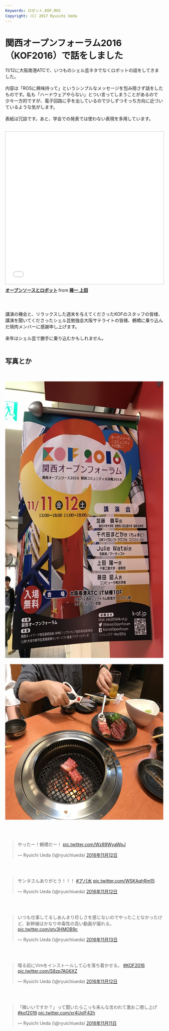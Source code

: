 ```yaml
---
Keywords: ロボット,KOF,ROS
Copyright: (C) 2017 Ryuichi Ueda
---
```


# 関西オープンフォーラム2016（KOF2016）で話をしました
11/12に大阪南港ATCで、いつものシェル芸ネタでなくロボットの話をしてきました。<br />
<br />
内容は「ROSに興味持って」というシンプルなメッセージを包み隠さず話をしたものです。私も「ハードウェアやらない」とつい言ってしまうことがあるので少々一方的ですが、電子回路に手を出しているので少しずつそっち方向に近づいているような気がします。<br />
<br />
表紙は冗談です。あと、学会での発表では使わない表現を多用しています。<br />
<br />
<iframe src="//www.slideshare.net/slideshow/embed_code/key/9NzhuEx6N6roVb" width="595" height="485" frameborder="0" marginwidth="0" marginheight="0" scrolling="no" style="border:1px solid #CCC; border-width:1px; margin-bottom:5px; max-width: 100%;" allowfullscreen> </iframe> <div style="margin-bottom:5px"> <strong> <a href="//www.slideshare.net/ryuichiueda/ss-68758265" title="オープンソースとロボット" target="_blank">オープンソースとロボット</a> </strong> from <strong><a target="_blank" href="//www.slideshare.net/ryuichiueda">隆一 上田</a></strong> </div><br />
<br />
<br />
講演の機会と、リラックスした週末を与えてくださったKOFのスタッフの皆様、講演を聞いてくださったシェル芸勉強会大阪サテライトの皆様、鶴橋に乗り込んだ焼肉メンバーに感謝申し上げます。<br />
<br />
来年はシェル芸で勝手に乗り込むかもしれません。<br />
<br />
<h2>写真とか</h2><br />
<br />
<a href="IMG_3486-e1479051460191.jpg"><img src="IMG_3486-e1479051460191-768x1024.jpg" alt="img_3486" width="660" height="880" class="aligncenter size-large wp-image-8851" /></a><br />
<br />
<a href="IMG_3571.jpg"><img src="IMG_3571-1024x768.jpg" alt="img_3571" width="660" height="495" class="aligncenter size-large wp-image-8848" /></a><br />
<br />
<br />
<br />
<blockquote class="twitter-tweet" data-lang="ja"><p lang="ja" dir="ltr">やったー！鶴橋だー！ <a href="https://t.co/Wz89WyaWpJ">pic.twitter.com/Wz89WyaWpJ</a></p>&mdash; Ryuichi Ueda (\@ryuichiueda) <a href="https://twitter.com/ryuichiueda/status/797380009727967232">2016年11月12日</a></blockquote> <script async src="//platform.twitter.com/widgets.js" charset="utf-8"></script><br />
<br />
<blockquote class="twitter-tweet" data-lang="ja"><p lang="ja" dir="ltr">サンタさんありがとう！！！ <a href="https://twitter.com/hashtag/%E3%82%A2%E3%83%91%E6%B0%B4?src=hash">#アパ水</a> <a href="https://t.co/WSKAqhRm15">pic.twitter.com/WSKAqhRm15</a></p>&mdash; Ryuichi Ueda (\@ryuichiueda) <a href="https://twitter.com/ryuichiueda/status/797424428040658944">2016年11月12日</a></blockquote> <script async src="//platform.twitter.com/widgets.js" charset="utf-8"></script><br />
<br />
<blockquote class="twitter-tweet" data-lang="ja"><p lang="ja" dir="ltr">いつも仕事してるしあんまり珍しさを感じないのでやったことなかったけど、新幹線はかなり中毒性の高い動画が撮れる。 <a href="https://t.co/stv3HMOB9c">pic.twitter.com/stv3HMOB9c</a></p>&mdash; Ryuichi Ueda (\@ryuichiueda) <a href="https://twitter.com/ryuichiueda/status/797635951182770176">2016年11月13日</a></blockquote> <script async src="//platform.twitter.com/widgets.js" charset="utf-8"></script><br />
<br />
<blockquote class="twitter-tweet" data-lang="ja"><p lang="ja" dir="ltr">喋る前にVimをインストールして心を落ち着かせる。 <a href="https://twitter.com/hashtag/KOF2016?src=hash">#KOF2016</a> <a href="https://t.co/S8zp7AG6XZ">pic.twitter.com/S8zp7AG6XZ</a></p>&mdash; Ryuichi Ueda (\@ryuichiueda) <a href="https://twitter.com/ryuichiueda/status/797286936457060352">2016年11月12日</a></blockquote> <script async src="//platform.twitter.com/widgets.js" charset="utf-8"></script><br />
<br />
<blockquote class="twitter-tweet" data-lang="ja"><p lang="ja" dir="ltr">「隣いいですか？」って聞いたらこっち来んな言われて激おこ晒し上げ <a href="https://twitter.com/hashtag/kof2016?src=hash">#kof2016</a> <a href="https://t.co/xr4UolF42h">pic.twitter.com/xr4UolF42h</a></p>&mdash; Ryuichi Ueda (\@ryuichiueda) <a href="https://twitter.com/ryuichiueda/status/797003741522055168">2016年11月11日</a></blockquote> <script async src="//platform.twitter.com/widgets.js" charset="utf-8"></script>
